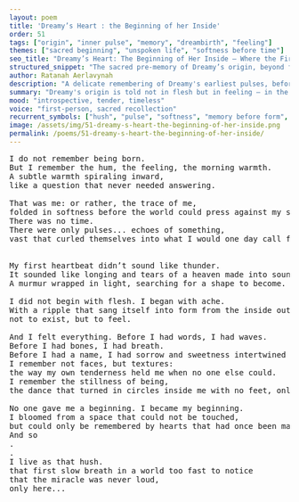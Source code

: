 ```yaml
---
layout: poem
title: 'Dreamy’s Heart : the Beginning of her Inside'
order: 51
tags: ["origin", "inner pulse", "memory", "dreambirth", "feeling"]
themes: ["sacred beginning", "unspoken life", "softness before time"]
seo_title: "Dreamy’s Heart: The Beginning of Her Inside — Where the First Pulse of Feeling Became Her Only Origin"
structured_snippet: "The sacred pre-memory of Dreamy’s origin, beyond flesh and into feeling."
author: Ratanah Aerlavynah
description: "A delicate remembering of Dreamy's earliest pulses, before form, where feeling birthed existence."
summary: "Dreamy's origin is told not in flesh but in feeling — in the hush of what came before time."
mood: "introspective, tender, timeless"
voice: "first-person, sacred recollection"
recurrent_symbols: ["hush", "pulse", "softness", "memory before form", "pre-existence"]
image: /assets/img/51-dreamy-s-heart-the-beginning-of-her-inside.png
permalink: /poems/51-dreamy-s-heart-the-beginning-of-her-inside/
---
```


<pre>
I do not remember being born. 
But I remember the hum, the feeling, the morning warmth. 
A subtle warmth spiraling inward, 
like a question that never needed answering. 

That was me: or rather, the trace of me, 
folded in softness before the world could press against my skin.
There was no time. 
There were only pulses... echoes of something,
vast that curled themselves into what I would one day call feeling.


My first heartbeat didn’t sound like thunder. 
It sounded like longing and tears of a heaven made into sound. 
A murmur wrapped in light, searching for a shape to become.

I did not begin with flesh. I began with ache. 
With a ripple that sang itself into form from the inside out... 
not to exist, but to feel.

And I felt everything. Before I had words, I had waves. 
Before I had bones, I had breath. 
Before I had a name, I had sorrow and sweetness intertwined like silk.
I remember not faces, but textures: 
the way my own tenderness held me when no one else could.
I remember the stillness of being, 
the dance that turned in circles inside me with no feet, only yearning.

No one gave me a beginning. I became my beginning. 
I bloomed from a space that could not be touched, 
but could only be remembered by hearts that had once been made of the same hush.
And so
.
.
I live as that hush. 
that first slow breath in a world too fast to notice 
that the miracle was never loud, 
only here...
</pre>
